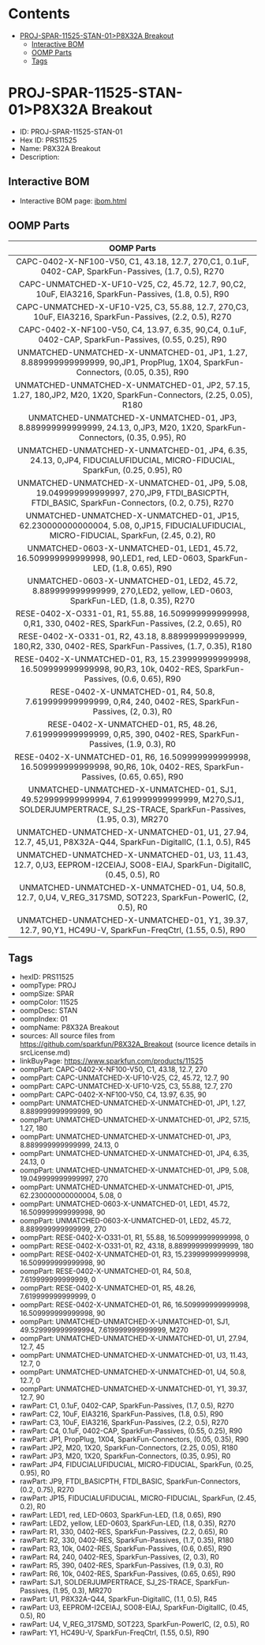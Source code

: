 



Contents
========

* [PROJ-SPAR-11525-STAN-01>P8X32A Breakout](#proj-spar-11525-stan-01p8x32a-breakout)
	* [Interactive BOM](#interactive-bom)
	* [OOMP Parts](#oomp-parts)
	* [Tags](#tags)

# PROJ-SPAR-11525-STAN-01>P8X32A Breakout

- ID: PROJ-SPAR-11525-STAN-01
- Hex ID: PRS11525
- Name: P8X32A Breakout
- Description: 

## Interactive BOM

- Interactive BOM page: [ibom.html](kicad/bom/ibom.html)

## OOMP Parts
  

|OOMP Parts|
| :---: |
|CAPC-0402-X-NF100-V50, C1, 43.18, 12.7, 270,C1, 0.1uF, 0402-CAP, SparkFun-Passives, (1.7, 0.5), R270|
|CAPC-UNMATCHED-X-UF10-V25, C2, 45.72, 12.7, 90,C2, 10uF, EIA3216, SparkFun-Passives, (1.8, 0.5), R90|
|CAPC-UNMATCHED-X-UF10-V25, C3, 55.88, 12.7, 270,C3, 10uF, EIA3216, SparkFun-Passives, (2.2, 0.5), R270|
|CAPC-0402-X-NF100-V50, C4, 13.97, 6.35, 90,C4, 0.1uF, 0402-CAP, SparkFun-Passives, (0.55, 0.25), R90|
|UNMATCHED-UNMATCHED-X-UNMATCHED-01, JP1, 1.27, 8.889999999999999, 90,JP1, PropPlug, 1X04, SparkFun-Connectors, (0.05, 0.35), R90|
|UNMATCHED-UNMATCHED-X-UNMATCHED-01, JP2, 57.15, 1.27, 180,JP2, M20, 1X20, SparkFun-Connectors, (2.25, 0.05), R180|
|UNMATCHED-UNMATCHED-X-UNMATCHED-01, JP3, 8.889999999999999, 24.13, 0,JP3, M20, 1X20, SparkFun-Connectors, (0.35, 0.95), R0|
|UNMATCHED-UNMATCHED-X-UNMATCHED-01, JP4, 6.35, 24.13, 0,JP4, FIDUCIALUFIDUCIAL, MICRO-FIDUCIAL, SparkFun, (0.25, 0.95), R0|
|UNMATCHED-UNMATCHED-X-UNMATCHED-01, JP9, 5.08, 19.049999999999997, 270,JP9, FTDI_BASICPTH, FTDI_BASIC, SparkFun-Connectors, (0.2, 0.75), R270|
|UNMATCHED-UNMATCHED-X-UNMATCHED-01, JP15, 62.230000000000004, 5.08, 0,JP15, FIDUCIALUFIDUCIAL, MICRO-FIDUCIAL, SparkFun, (2.45, 0.2), R0|
|UNMATCHED-0603-X-UNMATCHED-01, LED1, 45.72, 16.509999999999998, 90,LED1, red, LED-0603, SparkFun-LED, (1.8, 0.65), R90|
|UNMATCHED-0603-X-UNMATCHED-01, LED2, 45.72, 8.889999999999999, 270,LED2, yellow, LED-0603, SparkFun-LED, (1.8, 0.35), R270|
|RESE-0402-X-O331-01, R1, 55.88, 16.509999999999998, 0,R1, 330, 0402-RES, SparkFun-Passives, (2.2, 0.65), R0|
|RESE-0402-X-O331-01, R2, 43.18, 8.889999999999999, 180,R2, 330, 0402-RES, SparkFun-Passives, (1.7, 0.35), R180|
|RESE-0402-X-UNMATCHED-01, R3, 15.239999999999998, 16.509999999999998, 90,R3, 10k, 0402-RES, SparkFun-Passives, (0.6, 0.65), R90|
|RESE-0402-X-UNMATCHED-01, R4, 50.8, 7.619999999999999, 0,R4, 240, 0402-RES, SparkFun-Passives, (2, 0.3), R0|
|RESE-0402-X-UNMATCHED-01, R5, 48.26, 7.619999999999999, 0,R5, 390, 0402-RES, SparkFun-Passives, (1.9, 0.3), R0|
|RESE-0402-X-UNMATCHED-01, R6, 16.509999999999998, 16.509999999999998, 90,R6, 10k, 0402-RES, SparkFun-Passives, (0.65, 0.65), R90|
|UNMATCHED-UNMATCHED-X-UNMATCHED-01, SJ1, 49.529999999999994, 7.619999999999999, M270,SJ1, SOLDERJUMPERTRACE, SJ_2S-TRACE, SparkFun-Passives, (1.95, 0.3), MR270|
|UNMATCHED-UNMATCHED-X-UNMATCHED-01, U1, 27.94, 12.7, 45,U1, P8X32A-Q44, SparkFun-DigitalIC, (1.1, 0.5), R45|
|UNMATCHED-UNMATCHED-X-UNMATCHED-01, U3, 11.43, 12.7, 0,U3, EEPROM-I2CEIAJ, SO08-EIAJ, SparkFun-DigitalIC, (0.45, 0.5), R0|
|UNMATCHED-UNMATCHED-X-UNMATCHED-01, U4, 50.8, 12.7, 0,U4, V_REG_317SMD, SOT223, SparkFun-PowerIC, (2, 0.5), R0|
|UNMATCHED-UNMATCHED-X-UNMATCHED-01, Y1, 39.37, 12.7, 90,Y1, HC49U-V, SparkFun-FreqCtrl, (1.55, 0.5), R90|

## Tags

- hexID: PRS11525
- oompType: PROJ
- oompSize: SPAR
- oompColor: 11525
- oompDesc: STAN
- oompIndex: 01
- oompName: P8X32A Breakout
- sources: All source files from https://github.com/sparkfun/P8X32A_Breakout (source licence details in srcLicense.md)
- linkBuyPage: https://www.sparkfun.com/products/11525
- oompPart: CAPC-0402-X-NF100-V50, C1, 43.18, 12.7, 270
- oompPart: CAPC-UNMATCHED-X-UF10-V25, C2, 45.72, 12.7, 90
- oompPart: CAPC-UNMATCHED-X-UF10-V25, C3, 55.88, 12.7, 270
- oompPart: CAPC-0402-X-NF100-V50, C4, 13.97, 6.35, 90
- oompPart: UNMATCHED-UNMATCHED-X-UNMATCHED-01, JP1, 1.27, 8.889999999999999, 90
- oompPart: UNMATCHED-UNMATCHED-X-UNMATCHED-01, JP2, 57.15, 1.27, 180
- oompPart: UNMATCHED-UNMATCHED-X-UNMATCHED-01, JP3, 8.889999999999999, 24.13, 0
- oompPart: UNMATCHED-UNMATCHED-X-UNMATCHED-01, JP4, 6.35, 24.13, 0
- oompPart: UNMATCHED-UNMATCHED-X-UNMATCHED-01, JP9, 5.08, 19.049999999999997, 270
- oompPart: UNMATCHED-UNMATCHED-X-UNMATCHED-01, JP15, 62.230000000000004, 5.08, 0
- oompPart: UNMATCHED-0603-X-UNMATCHED-01, LED1, 45.72, 16.509999999999998, 90
- oompPart: UNMATCHED-0603-X-UNMATCHED-01, LED2, 45.72, 8.889999999999999, 270
- oompPart: RESE-0402-X-O331-01, R1, 55.88, 16.509999999999998, 0
- oompPart: RESE-0402-X-O331-01, R2, 43.18, 8.889999999999999, 180
- oompPart: RESE-0402-X-UNMATCHED-01, R3, 15.239999999999998, 16.509999999999998, 90
- oompPart: RESE-0402-X-UNMATCHED-01, R4, 50.8, 7.619999999999999, 0
- oompPart: RESE-0402-X-UNMATCHED-01, R5, 48.26, 7.619999999999999, 0
- oompPart: RESE-0402-X-UNMATCHED-01, R6, 16.509999999999998, 16.509999999999998, 90
- oompPart: UNMATCHED-UNMATCHED-X-UNMATCHED-01, SJ1, 49.529999999999994, 7.619999999999999, M270
- oompPart: UNMATCHED-UNMATCHED-X-UNMATCHED-01, U1, 27.94, 12.7, 45
- oompPart: UNMATCHED-UNMATCHED-X-UNMATCHED-01, U3, 11.43, 12.7, 0
- oompPart: UNMATCHED-UNMATCHED-X-UNMATCHED-01, U4, 50.8, 12.7, 0
- oompPart: UNMATCHED-UNMATCHED-X-UNMATCHED-01, Y1, 39.37, 12.7, 90
- rawPart: C1, 0.1uF, 0402-CAP, SparkFun-Passives, (1.7, 0.5), R270
- rawPart: C2, 10uF, EIA3216, SparkFun-Passives, (1.8, 0.5), R90
- rawPart: C3, 10uF, EIA3216, SparkFun-Passives, (2.2, 0.5), R270
- rawPart: C4, 0.1uF, 0402-CAP, SparkFun-Passives, (0.55, 0.25), R90
- rawPart: JP1, PropPlug, 1X04, SparkFun-Connectors, (0.05, 0.35), R90
- rawPart: JP2, M20, 1X20, SparkFun-Connectors, (2.25, 0.05), R180
- rawPart: JP3, M20, 1X20, SparkFun-Connectors, (0.35, 0.95), R0
- rawPart: JP4, FIDUCIALUFIDUCIAL, MICRO-FIDUCIAL, SparkFun, (0.25, 0.95), R0
- rawPart: JP9, FTDI_BASICPTH, FTDI_BASIC, SparkFun-Connectors, (0.2, 0.75), R270
- rawPart: JP15, FIDUCIALUFIDUCIAL, MICRO-FIDUCIAL, SparkFun, (2.45, 0.2), R0
- rawPart: LED1, red, LED-0603, SparkFun-LED, (1.8, 0.65), R90
- rawPart: LED2, yellow, LED-0603, SparkFun-LED, (1.8, 0.35), R270
- rawPart: R1, 330, 0402-RES, SparkFun-Passives, (2.2, 0.65), R0
- rawPart: R2, 330, 0402-RES, SparkFun-Passives, (1.7, 0.35), R180
- rawPart: R3, 10k, 0402-RES, SparkFun-Passives, (0.6, 0.65), R90
- rawPart: R4, 240, 0402-RES, SparkFun-Passives, (2, 0.3), R0
- rawPart: R5, 390, 0402-RES, SparkFun-Passives, (1.9, 0.3), R0
- rawPart: R6, 10k, 0402-RES, SparkFun-Passives, (0.65, 0.65), R90
- rawPart: SJ1, SOLDERJUMPERTRACE, SJ_2S-TRACE, SparkFun-Passives, (1.95, 0.3), MR270
- rawPart: U1, P8X32A-Q44, SparkFun-DigitalIC, (1.1, 0.5), R45
- rawPart: U3, EEPROM-I2CEIAJ, SO08-EIAJ, SparkFun-DigitalIC, (0.45, 0.5), R0
- rawPart: U4, V_REG_317SMD, SOT223, SparkFun-PowerIC, (2, 0.5), R0
- rawPart: Y1, HC49U-V, SparkFun-FreqCtrl, (1.55, 0.5), R90
